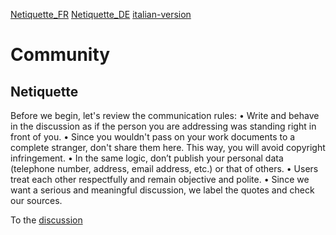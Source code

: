 [Netiquette_FR](https://github.com/ehealthsuisse/Swiss-SNOMED-Community/blob/main/Netiquette/Netiquette_FR.md)
[Netiquette_DE](https://github.com/ehealthsuisse/Swiss-SNOMED-Community/blob/main/Netiquette/Netiquette_DE.md)
[italian-version](https://github.com/ehealthsuisse/Swiss-SNOMED-Community/blob/main/Netiquette/Netiquette_IT.md) 
# Community

## Netiquette

Before we begin, let's review the communication rules:
•	Write and behave in the discussion as if the person you are addressing was standing right in front of you. 
•	Since you wouldn't pass on your work documents to a complete stranger,  don't share them here. This way, you will avoid copyright infringement. 
•	In the same logic, don’t publish your personal data (telephone number, address, email address, etc.) or that of others. 
•	Users treat each other respectfully and remain objective and polite. 
•	Since we want a serious and meaningful discussion, we label the quotes and check our sources.

To the [discussion](https://github.com/ehealthsuisse/Swiss-SNOMED-Community/discussions)
